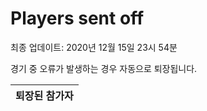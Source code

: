 # Players sent off
최종 업데이트: 2020년 12월 15일 23시 54분


경기 중 오류가 발생하는 경우 자동으로 퇴장됩니다.


| 퇴장된 참가자 |
|:---:|